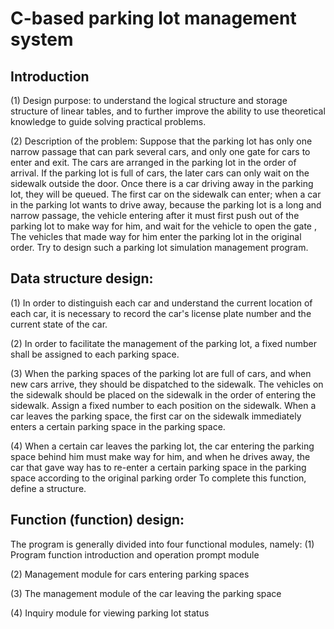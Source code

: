 C-based parking lot management system
===
Introduction
------
(1) Design purpose: to understand the logical structure and storage structure of linear tables, and to further improve the ability to use theoretical knowledge to guide solving practical problems.

(2) Description of the problem: Suppose that the parking lot has only one narrow passage that can park several cars, and only one gate for cars to enter and exit. The cars are arranged in the parking lot in the order of arrival. If the parking lot is full of cars, the later cars can only wait on the sidewalk outside the door. Once there is a car driving away in the parking lot, they will be queued. The first car on the sidewalk can enter; when a car in the parking lot wants to drive away, because the parking lot is a long and narrow passage, the vehicle entering after it must first push out of the parking lot to make way for him, and wait for the vehicle to open the gate , The vehicles that made way for him enter the parking lot in the original order. Try to design such a parking lot simulation management program.


Data structure design:
-----
(1) In order to distinguish each car and understand the current location of each car, it is necessary to record the car's license plate number and the current state of the car.

(2) In order to facilitate the management of the parking lot, a fixed number shall be assigned to each parking space.

(3) When the parking spaces of the parking lot are full of cars, and when new cars arrive, they should be dispatched to the sidewalk. The vehicles on the sidewalk should be placed on the sidewalk in the order of entering the sidewalk. Assign a fixed number to each position on the sidewalk. When a car leaves the parking space, the first car on the sidewalk immediately enters a certain parking space in the parking space.

(4) When a certain car leaves the parking lot, the car entering the parking space behind him must make way for him, and when he drives away, the car that gave way has to re-enter a certain parking space in the parking space according to the original parking order To complete this function, define a structure.


Function (function) design:
----
The program is generally divided into four functional modules, namely:
(1) Program function introduction and operation prompt module

(2) Management module for cars entering parking spaces

(3) The management module of the car leaving the parking space

(4) Inquiry module for viewing parking lot status
